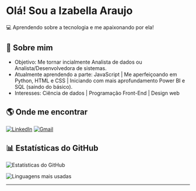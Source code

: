 # Olá! Sou a Izabella Araujo

💻 Aprendendo sobre a tecnologia e me apaixonando por ela! 

## 📌 Sobre mim
- Objetivo: Me tornar incialmente Analista de dados ou Analista/Desenvolvedora de sistemas. 
- Atualmente aprendendo a parte: JavaScript | Me aperfeiçoando em Python, HTML e CSS | Iniciando com mais aprofundamento Power BI e SQL (saindo do básico). 
- Interesses: Ciência de dados | Programação Front-End | Design web 

## 🌎 Onde me encontrar
[![LinkedIn](https://img.shields.io/badge/LinkedIn-0077B5?style=for-the-badge&logo=linkedin&logoColor=white)](www.linkedin.com/in/izabella-da-silva-2004ga)
[![Gmail](https://img.shields.io/badge/Gmail-D14836?style=for-the-badge&logo=gmail&logoColor=white)](mailto:izabella.silvagomes.a@gmail.com)

## 📊 Estatísticas do GitHub

![Estatísticas do GitHub](https://github-readme-stats.vercel.app/api?username=izabellaaraujo&show_icons=true&theme=dark)

![Linguagens mais usadas](https://github-readme-stats.vercel.app/api/top-langs/?username=izabellaaraujo&layout=compact&theme=dark)

---
